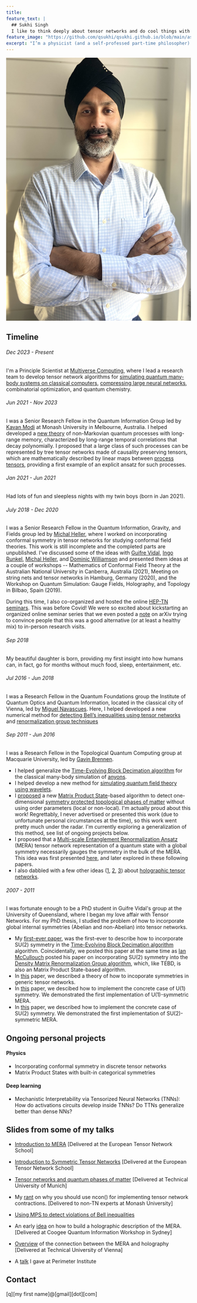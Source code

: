 ```yaml
---
title: 
feature_text: |
  ## Sukhi Singh
  I like to think deeply about tensor networks and do cool things with them.
feature_image: "https://github.com/qsukhi/qsukhi.github.io/blob/main/assets/banner.svg?raw=true"
excerpt: "I’m a physicist (and a self-professed part-time philosopher) working at the intersection of quantum information theory, quantum many-body physics, and high-energy physics. I’ve also been applying ideas from quantum physics to compress large neural networks and address NP-hard optimization problems."
---
```


![Me](assets/my_color.jpg)

## Timeline

###### Dec 2023 - Present
I'm a Principle Scientist at [Multiverse Computing](https://multiversecomputing.com/), where I lead a research team to develop tensor network algorithms for [simulating quantum many-body systems on classical computers](https://journals.aps.org/prresearch/abstract/10.1103/PhysRevResearch.6.013326), [compressing large neural networks](https://arxiv.org/abs/2401.14109), combinatorial optimization, and quantum chemistry.

###### Jun 2021 - Nov 2023
I was a Senior Research Fellow in the Quantum Information Group led by [Kavan Modi](https://research.monash.edu/en/persons/kavan-modi) at Monash University in Melbourne, Australia. I helped developed a [new theory](https://arxiv.org/abs/2312.04624) of non-Markovian quantum processes with long-range memory, characterized by long-range temporal correlations that decay polynomially. I proposed that a large class of such processes can be represented by tree tensor networks made of causality preserving tensors, which are mathematically described by linear maps between [process tensors](https://arxiv.org/abs/1512.00589), providing a first example of an explicit ansatz for such processes.

###### Jan 2021 - Jun 2021
Had lots of fun and sleepless nights with my twin boys (born in Jan 2021).

###### July 2018 - Dec 2020
I was a Senior Research Fellow in the Quantum Information, Gravity, and Fields group led by [Michal Heller](https://scholar.google.com/citations?user=_zIEMx4AAAAJ&hl=en), where I worked on incorporating conformal symmetry in tensor networks for studying conformal field theories. This work is still incomplete and the completed parts are unpublished. I've discussed some of the ideas with [Guifre Vidal](https://heritageproject.caltech.edu/interviews/guifre-vidal), [Ingo Runkel](https://www.qu.uni-hamburg.de/cluster/team/runkel.html), [Michal Heller](https://scholar.google.com/citations?user=_zIEMx4AAAAJ&hl=en), and [Dominic Williamson](https://sites.google.com/site/dominicjw/home) and presented them ideas at a couple of workshops -- Mathematics of Conformal Field Theory at the Australian National University in Canberra, Australia (2021), Meeting on string nets and tensor networks in Hamburg, Germany (2020), and the Workshop on Quantum Simulation: Gauge Fields, Holography, and Topology in Bilbao, Spain (2019). 

During this time, I also co-organized and hosted the online [HEP-TN seminars](https://www.youtube.com/playlist?list=PLaib4I4mFNmWKntxAZcB-EQJ_B-PkWEEL). This was before Covid! We were so excited about kickstarting an organized online seminar series that we even posted a [note](https://arxiv.org/pdf/2004.09922) on arXiv trying to convince people that this was a good alternative (or at least a healthy mix) to in-person research visits. 

###### Sep 2018
My beautiful daughter is born, providing my first insight into how humans can, in fact, go for months without much food, sleep, entertainment, etc.

###### Jul 2016 - Jun 2018
I was a Research Fellow in the Quantum Foundations group the Institute of Quantum Optics and Quantum Information, located in the classical city of Vienna, led by [Miguel Navascues](https://www.iqoqi-vienna.at/research/navascues-group). Here, I helped developed a new numerical method for [detecting Bell’s inequalities using tensor networks](https://journals.aps.org/prl/abstract/10.1103/PhysRevLett.118.230401) and [renormalization group techniques](https://journals.aps.org/prx/abstract/10.1103/PhysRevX.10.021064) 

###### Sep 2011 - Jun 2016
I was a Research Fellow in the Topological Quantum Computing group at Macquarie University, led by [Gavin Brennen](https://vimeo.com/330707461). 
- I helped generalize the [Time-Evolving Block Decimation algorithm](https://en.wikipedia.org/wiki/Time-evolving_block_decimation) for the classical many-body simulation of [anyons](https://phys.org/news/2024-02-phase-physicists-abelian-anyons-quantum.html). 
- I helped develop a new method for [simulating quantum field theory using wavelets](https://journals.aps.org/pra/abstract/10.1103/PhysRevA.92.032315).
- I [proposed](https://arxiv.org/abs/1409.7873) a new [Matrix Product State](https://tensornetwork.readthedocs.io/en/latest/basic_mps.html)-based algorithm to detect one-dimensional [symmetry protected topological phases of matter](http://topo-houches.pks.mpg.de/wp-content/uploads/2015/01/pollmann_spt.pdf) without using order parameters (local or non-local). I'm actually proud about this work! Regrettably, I never advertised or presented this work (due to unfortunate personal circumstances at the time), so this work went pretty much under the radar. I'm currently exploring a generalization of this method, see list of ongoing projects below.
- I proposed that a [Multi-scale Entanglement Renormalization Ansatz](https://www.benasque.org/2015gravity/talks_contr/211_VidalBenasque2015.pdf) (MERA) tensor network representation of a quantum state with a global symmetry necessarily gauges the symmetry in the bulk of the MERA. This idea was first presented [here](https://journals.aps.org/prb/abstract/10.1103/PhysRevB.88.121108), and later explored in these following papers.
- I also dabbled with a few other ideas ([1](https://journals.aps.org/prd/abstract/10.1103/PhysRevD.97.026012), [2](https://journals.aps.org/prd/abstract/10.1103/PhysRevD.97.026013), [3](https://www.nature.com/articles/s41534-020-0255-7)) about [holographic tensor networks](https://www.preposterousuniverse.com/blog/2015/05/05/does-spacetime-emerge-from-quantum-information/).

###### 2007 - 2011
I was fortunate enough to be a PhD student in Guifre Vidal's group at the University of Queensland, where I began my love affair with Tensor Networks. For my PhD thesis, I  studied the problem of how to incorporate global internal symmetries (Abelian and non-Abelian) into tensor networks. 
- My [first-ever paper](https://iopscience.iop.org/article/10.1088/1367-2630/12/3/033029/meta), was the first-ever to describe how to incorporate SU(2) symmetry in the [Time-Evolving Block Decimation algorithm](https://en.wikipedia.org/wiki/Time-evolving_block_decimation) algorithm. Coincidentally, we posted this paper at the same time as [Ian McCullouch](https://mptoolkit.qusim.net/Profiles/Profiles) posted his paper on incorporating SU(2) symmetry into the [Density Matrix Renormalization Group algorithm](https://www.nature.com/articles/s42254-023-00572-5), which, like TEBD, is also an Matrix Product State-based algorithm.
- In [this](https://journals.aps.org/pra/abstract/10.1103/PhysRevA.82.050301) paper, we described a theory of how to incoporate symmetries in generic tensor networks.
- In [this](https://journals.aps.org/prb/abstract/10.1103/PhysRevB.83.115125) paper, we descibed how to implement the concrete case of U(1) symmetry. We demonstrated the first implementation of U(1)-symmetric MERA.
- In [this](https://journals.aps.org/prb/abstract/10.1103/PhysRevB.86.195114) paper, we described how to implement the concrete case of SU(2) symmetry. We demonstrated the first implementation of SU(2)-symmetric MERA.  

## Ongoing personal projects
#### Physics
- Incorporating conformal symmetry in discrete tensor networks
- Matrix Product States with built-in categorical symmetries

#### Deep learning
- Mechanistic Interpretability via Tensorized Neural Networks (TNNs): How do activations circuits develop inside TNNs? Do TTNs generalize better than dense NNs?

## Slides from some of my talks
- [Introduction to MERA](https://github.com/qsukhi/qsukhi.github.io/blob/main/assets/slides/Intro_to_MERA_ETN_School.pdf?raw=true) [Delivered at the European Tensor Network School]
- [Introduction to Symmetric Tensor Networks](https://github.com/qsukhi/qsukhi.github.io/blob/main/assets/slides/Intro_to_Syms_ETN_School.pdf?raw=true) [Delivered at the European Tensor Network School]

- [Tensor networks and quantum phases of matter](https://github.com/qsukhi/qsukhi.github.io/blob/main/assets/slides/TNs_quantum_phases.pdf?raw=true) [Delivered at Technical University of Munich]

- My [rant](https://github.com/qsukhi/qsukhi.github.io/blob/main/assets/slides/intro_to_ncon.pdf?raw=true) on why you should use ncon() for implementing tensor network contractions. [Delivered to non-TN experts at Monash University]
- [Using MPS to detect violations of Bell inequalities](https://github.com/qsukhi/qsukhi.github.io/blob/main/assets/slides/nonlocality.pdf?raw=true)
  
- An early [idea](https://github.com/qsukhi/qsukhi.github.io/blob/main/assets/slides/Early_idea_MERA_Coogee.pdf?raw=true) on how to build a holographic description of the MERA. [Delivered at Coogee Quantum Information Workshop in Sydney]
- [Overview](https://github.com/qsukhi/qsukhi.github.io/blob/main/assets/slides/MERA_and_holography.pdf?raw=true) of the connection between the MERA and holography [Delivered at Technical University of Vienna]
- A [talk](https://pirsa.org/16100044) I gave at Perimeter Institute

## Contact
[q][my first name]@[gmail][dot][com]
